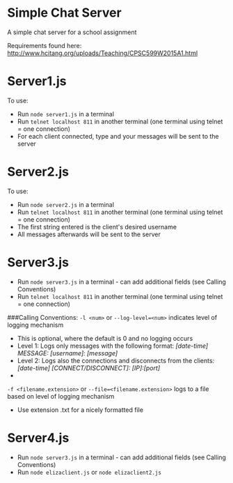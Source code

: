# Simple Chat Server
A simple chat server for a school assignment

Requirements found here: http://www.hcitang.org/uploads/Teaching/CPSC599W2015A1.html

# Server1.js
To use:
- Run `node server1.js` in a terminal
- Run `telnet localhost 811`  in another terminal (one terminal using telnet = one connection)
- For each client connected, type and your messages will be sent to the server

# Server2.js
To use:
- Run `node server2.js` in a terminal
- Run `telnet localhost 811`  in another terminal (one terminal using telnet = one connection)
- The first string entered is the client's desired username
- All messages afterwards will be sent to the server
 
# Server3.js
- Run `node server3.js` in a terminal - can add additional fields (see Calling Conventions)
- Run `telnet localhost 811`  in another terminal (one terminal using telnet = one connection)

###Calling Conventions:
`-l <num>` or `--log-level=<num>` indicates level of logging mechanism
- This is optional, where the default is 0 and no logging occurs
- Level 1: Logs only messages with the following format: _[date-time] MESSAGE: [username]: [message]_
- Level 2: Logs also the connections and disconnects from the clients: _[date-time] [CONNECT/DISCONNECT]: [IP]:[port]_
- 
`-f <filename.extension>` or `--file=<filename.extension>` logs to a file based on level of logging mechanism
- Use extension .txt for a nicely formatted file

# Server4.js
- Run `node server3.js` in a terminal - can add additional fields (see Calling Conventions)
- Run `node elizaclient.js` or `node elizaclient2.js`
